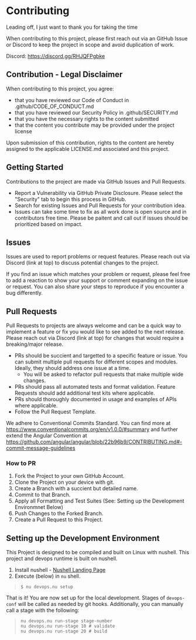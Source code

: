 # Contributing

Leading off, I just want to thank you for taking the time

When contributing to this project, please first reach out via an GitHub Issue or
Discord to keep the project in scope and avoid duplication of work.

Discord: https://discord.gg/RHJQFPgbke

## Contribution - Legal Disclaimer

When contributing to this project, you agree:

- that you have reviewed our Code of Conduct in .github/CODE_OF_CONDUCT.md
- that you have reviewed our Security Policy in .github/SECURITY.md
- that you have the necessary rights to the content submitted
- that the content you contribute may be provided under the project license

Upon submission of this contribution, rights to the content are hereby assigned
to the applicable LICENSE.md associated and this project.

## Getting Started

Contributions to the project are made via GitHub Issues and Pull Requests.

- Report a Vulnerability via GitHub Private Disclosure. Please select the
  "Security" tab to begin this process in GitHub.
- Search for existing Issues and Pull Requests for your contribution idea.
- Issues can take some time to fix as all work done is open source and in
  contributors free time. Please be paitent and call out if issues should be
  prioritized based on impact.

## Issues

Issues are used to report problems or request features. Please reach out via
Discord (link at top) to discuss potential changes to the project.

If you find an issue which matches your problem or request, please feel free to
add a reaction to show your support or comment expanding on the issue or
request. You can also share your steps to reproduce if you encounter a bug
differently.

## Pull Requests

Pull Requests to projects are always welcome and can be a quick way to implement
a feature or fix you would like to see added to the next release. Please reach
out via Discord (link at top) for changes that would require a breaking/major
release.

- PRs should be succient and targetted to a specific feature or issue. You can
  submit multiple pull requests for different scopes and modules. Ideally, they
  should address one issue at a time.
  - You will be asked to refactor pull requests that make multiple wide changes.
- PRs should pass all automated tests and format validation. Feature Requests
  should add additional test kits where applicable.
- PRs should thoroughly documented in usage and examples of APIs where
  applicable.
- Follow the Pull Request Template.

We adhere to Conventional Commits Standard. You can find more at
https://www.conventionalcommits.org/en/v1.0.0/#summary and further extend the
Angular Convention at
https://github.com/angular/angular/blob/22b96b9/CONTRIBUTING.md#-commit-message-guidelines

### How to PR

1. Fork the Project to your own GitHub Account.
2. Clone the Project on your device with git.
3. Create a Branch with a succient but detailed name.
4. Commit to that Branch.
5. Apply all Formatting and Test Suites (See: Setting up the Development
   Environmnet Below)
6. Push Changes to the Forked Branch.
7. Create a Pull Request to this Project.

## Setting up the Development Environment

This Project is designed to be compiled and built on Linux with nushell. This
project and devops runtime is built on nushell.

1. Install nushell - [Nushell Landing Page](https://www.nushell.sh)
2. Execute (below) in `nu` shell.

> ```
> $ nu devops.nu setup
> ```

That is it! You are now set up for the local development. Stages of
`devops-conf` will be called as needed by git hooks. Additionally, you can
manually call a stage with the following:

> ```
> nu devops.nu run-stage stage-number
> nu devops.nu run-stage 10 # validate
> nu devops.nu run-stage 20 # build
> ```
